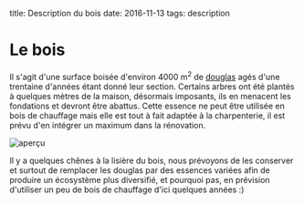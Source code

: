 title: Description du bois
date: 2016-11-13
tags: description

# Le bois

Il s'agit d'une surface boisée d'environ 4000 m<sup>2</sup> de [douglas](https://fr.wikipedia.org/wiki/Pseudotsuga_menziesii) agés d'une trentaine d'années étant donné leur section. Certains arbres ont été plantés à quelques mètres de la maison, désormais imposants, ils en menacent les fondations et devront être abattus. Cette essence ne peut être utilisée en bois de chauffage mais elle est tout à fait adaptée à la charpenterie, il est prévu d'en intégrer un maximum dans la rénovation.

<img src="images/foret/apercu.jpg" alt="aperçu"/>

Il y a quelques chênes à la lisière du bois, nous prévoyons de les conserver et surtout de remplacer les douglas par des essences variées afin de produire un écosystème plus diversifié, et pourquoi pas, en prévision d'utiliser un peu de bois de chauffage d'ici quelques années :)
